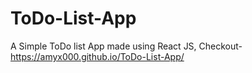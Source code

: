 # ToDo-List-App
A Simple ToDo list App made using React JS,
Checkout- https://amyx000.github.io/ToDo-List-App/
